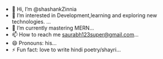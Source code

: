 - 👋 Hi, I’m @shashankZinnia
- 👀 I’m interested in Development,learning and exploring new technologies. ...
- 🌱 I’m currently mastering MERN...
- 📫 How to reach me saurabh123super@gmail.com...
- 😄 Pronouns: his...
- ⚡ Fun fact: love to write hindi poetry/shayri...

<!---
shashankZinnia/shashankZinnia is a ✨ special ✨ repository because its `README.md` (this file) appears on your GitHub profile.
You can click the Preview link to take a look at your changes.
--->
